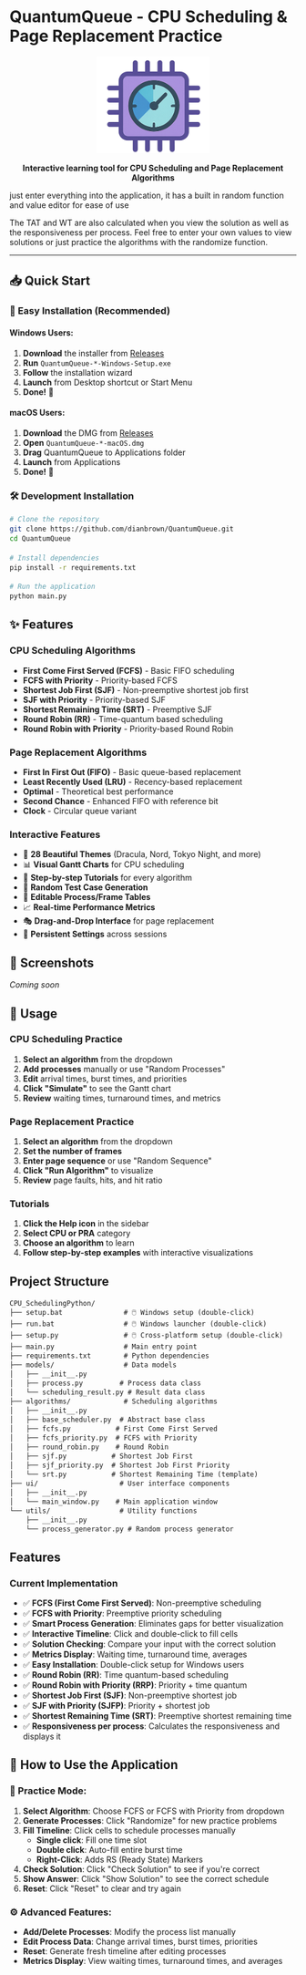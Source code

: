 # QuantumQueue - CPU Scheduling & Page Replacement Practice

<p align="center">
  <img src="Assets/Icons/QuantumQueue2.png" alt="QuantumQueue Logo" width="200"/>
</p>

<p align="center">
  <strong>Interactive learning tool for CPU Scheduling and Page Replacement Algorithms</strong>
</p>

just enter everything into the application, it has a built in random function and value editor for ease of use

The TAT and WT are also calculated when you view the solution as well as the responsiveness per process.
Feel free to enter your own values to view solutions or just practice the algorithms with the randomize function.

---

## 📥 Quick Start

### 🎯 Easy Installation (Recommended)

#### Windows Users:
1. **Download** the installer from [Releases](https://github.com/dianbrown/CPU-SchedulingApp/releases/latest)
2. **Run** `QuantumQueue-*-Windows-Setup.exe`
3. **Follow** the installation wizard
4. **Launch** from Desktop shortcut or Start Menu
5. **Done!** 🎉

#### macOS Users:
1. **Download** the DMG from [Releases](https://github.com/dianbrown/CPU-SchedulingApp/releases/latest)
2. **Open** `QuantumQueue-*-macOS.dmg`
3. **Drag** QuantumQueue to Applications folder
4. **Launch** from Applications
5. **Done!** 🎉

### 🛠️ Development Installation

```bash
# Clone the repository
git clone https://github.com/dianbrown/QuantumQueue.git
cd QuantumQueue

# Install dependencies
pip install -r requirements.txt

# Run the application
python main.py
```

## ✨ Features

### CPU Scheduling Algorithms
- **First Come First Served (FCFS)** - Basic FIFO scheduling
- **FCFS with Priority** - Priority-based FCFS
- **Shortest Job First (SJF)** - Non-preemptive shortest job first
- **SJF with Priority** - Priority-based SJF
- **Shortest Remaining Time (SRT)** - Preemptive SJF
- **Round Robin (RR)** - Time-quantum based scheduling
- **Round Robin with Priority** - Priority-based Round Robin

### Page Replacement Algorithms
- **First In First Out (FIFO)** - Basic queue-based replacement
- **Least Recently Used (LRU)** - Recency-based replacement
- **Optimal** - Theoretical best performance
- **Second Chance** - Enhanced FIFO with reference bit
- **Clock** - Circular queue variant

### Interactive Features
- 🎨 **28 Beautiful Themes** (Dracula, Nord, Tokyo Night, and more)
- 📊 **Visual Gantt Charts** for CPU scheduling
- 🎯 **Step-by-step Tutorials** for every algorithm
- 🔄 **Random Test Case Generation**
- 📝 **Editable Process/Frame Tables**
- 📈 **Real-time Performance Metrics**
- 🎭 **Drag-and-Drop Interface** for page replacement
- 💾 **Persistent Settings** across sessions

## 📸 Screenshots

*Coming soon*

## 🚀 Usage

### CPU Scheduling Practice
1. **Select an algorithm** from the dropdown
2. **Add processes** manually or use "Random Processes"
3. **Edit** arrival times, burst times, and priorities
4. **Click "Simulate"** to see the Gantt chart
5. **Review** waiting times, turnaround times, and metrics

### Page Replacement Practice
1. **Select an algorithm** from the dropdown
2. **Set the number of frames**
3. **Enter page sequence** or use "Random Sequence"
4. **Click "Run Algorithm"** to visualize
5. **Review** page faults, hits, and hit ratio

### Tutorials
1. **Click the Help icon** in the sidebar
2. **Select CPU or PRA** category
3. **Choose an algorithm** to learn
4. **Follow step-by-step examples** with interactive visualizations

## Project Structure

```
CPU_SchedulingPython/
├── setup.bat               # 🖱️ Windows setup (double-click)
├── run.bat                 # 🖱️ Windows launcher (double-click)
├── setup.py                # 🖱️ Cross-platform setup (double-click)
├── main.py                 # Main entry point
├── requirements.txt        # Python dependencies
├── models/                 # Data models
│   ├── __init__.py
│   ├── process.py         # Process data class
│   └── scheduling_result.py # Result data class
├── algorithms/             # Scheduling algorithms
│   ├── __init__.py
│   ├── base_scheduler.py  # Abstract base class
│   ├── fcfs.py           # First Come First Served
│   ├── fcfs_priority.py  # FCFS with Priority
│   ├── round_robin.py    # Round Robin
│   ├── sjf.py           # Shortest Job First 
│   ├── sjf_priority.py  # Shortest Job First Priority
│   └── srt.py           # Shortest Remaining Time (template)
├── ui/                    # User interface components
│   ├── __init__.py
│   └── main_window.py    # Main application window
└── utils/                 # Utility functions
    ├── __init__.py
    └── process_generator.py # Random process generator
```

## Features

### Current Implementation
- ✅ **FCFS (First Come First Served)**: Non-preemptive scheduling
- ✅ **FCFS with Priority**: Preemptive priority scheduling
- ✅ **Smart Process Generation**: Eliminates gaps for better visualization
- ✅ **Interactive Timeline**: Click and double-click to fill cells
- ✅ **Solution Checking**: Compare your input with the correct solution
- ✅ **Metrics Display**: Waiting time, turnaround time, averages
- ✅ **Easy Installation**: Double-click setup for Windows users
- ✅ **Round Robin (RR)**: Time quantum-based scheduling
- ✅ **Round Robin with Priority (RRP)**: Priority + time quantum
- ✅ **Shortest Job First (SJF)**: Non-preemptive shortest job
- ✅ **SJF with Priority (SJFP)**: Priority + shortest job
- ✅ **Shortest Remaining Time (SRT)**: Preemptive shortest remaining time
- ✅ **Responsiveness per process**: Calculates the responsiveness and displays it

## 📖 How to Use the Application

### 🎯 Practice Mode:
1. **Select Algorithm**: Choose FCFS or FCFS with Priority from dropdown
2. **Generate Processes**: Click "Randomize" for new practice problems
3. **Fill Timeline**: Click cells to schedule processes manually
   - **Single click**: Fill one time slot
   - **Double click**: Auto-fill entire burst time
   - **Right-Click**: Adds RS (Ready State) Markers
4. **Check Solution**: Click "Check Solution" to see if you're correct
5. **Show Answer**: Click "Show Solution" to see the correct schedule
6. **Reset**: Click "Reset" to clear and try again

### ⚙️ Advanced Features:
- **Add/Delete Processes**: Modify the process list manually
- **Edit Process Data**: Change arrival times, burst times, priorities
- **Reset**: Generate fresh timeline after editing processes
- **Metrics Display**: View waiting times, turnaround times, and averages
